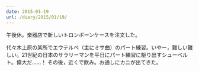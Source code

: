 ```yaml
---
date: 2015-01-19
url: /diary/2015/01/19/
---
```


午後休。楽器店で新しいトロンボーンケースを注文した。

代々木上原の某所でエウテルペ（主にミサ曲）のパート練習。いやー，難しい難しい。21世紀の日本のサラリーマンを平日にパート練習に駆り出すシューベルト。偉大だ……！ その後，近くで飲み。お通しにカニが出てきた。